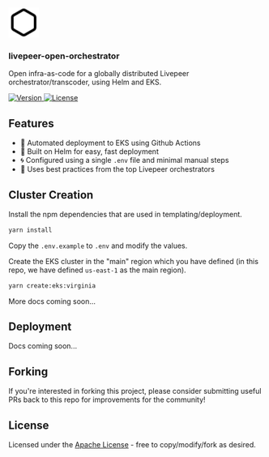 <p>
  <picture>
    <source media="(prefers-color-scheme: dark)" srcset="https://raw.githubusercontent.com/0xcadams/livepeer-open-orchestrator/main/.github/logo-dark.svg">
    <img alt="livepeer-open-orchestrator logo" src="https://raw.githubusercontent.com/0xcadams/livepeer-open-orchestrator/main/.github/logo-light.svg" width="auto" height="60">
  </picture>
</p>

<h3>livepeer-open-orchestrator</h3>

Open infra-as-code for a globally distributed Livepeer orchestrator/transcoder, using Helm and EKS.
	
<p>
  <a href="https://github.com/0xcadams/livepeer-open-orchestrator/releases">
    <img src="https://img.shields.io/github/v/release/0xcadams/livepeer-open-orchestrator?display_name=tag&colorA=21262d&colorB=161b22&style=flat" alt="Version">
  </a>
  <a href="/LICENSE">
    <img src="https://img.shields.io/github/license/0xcadams/livepeer-open-orchestrator?colorA=21262d&colorB=161b22&style=flat" alt="License">
  </a>
</p>

## Features

- 🚀 Automated deployment to EKS using Github Actions
- 👟 Built on Helm for easy, fast deployment
- 🌀 Configured using a single `.env` file and minimal manual steps
- 🦄 Uses best practices from the top Livepeer orchestrators

## Cluster Creation

Install the npm dependencies that are used in templating/deployment.

```bash
yarn install
```

Copy the `.env.example` to `.env` and modify the values.

Create the EKS cluster in the "main" region which you have defined (in this repo, we have defined `us-east-1` as the main region).

```bash
yarn create:eks:virginia
```

More docs coming soon...

## Deployment

Docs coming soon...

## Forking

If you're interested in forking this project, please consider submitting useful PRs back to this repo for improvements for the community!

## License

Licensed under the [Apache License](/LICENSE) - free to copy/modify/fork as desired.

